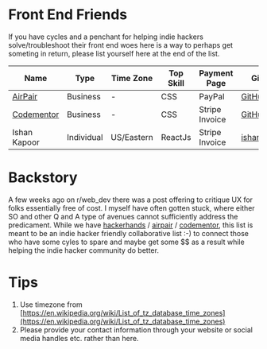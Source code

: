 # Front End Friends
If you have cycles and a penchant for helping indie hackers solve/troubleshoot their front end woes here is a way to perhaps get someting in return, please list yourself here at the end of the list.


| Name | Type | Time Zone | Top Skill| Payment Page | Github | Codepen 
|------------- | ------------- | ------------- |------------- |------------- |------------- |------------- |
| [AirPair](https://airpair.com)  | Business  | -  |CSS  |PayPal  | [GitHub](https://github.com)  | [Codepen](https://codepen.com)  |
| [Codementor](https://codementor.io)  | Business  | -  |CSS  |Stripe Invoice| [GitHub](https://github.com)  | [Codepen](https://codepen.com)  |
| Ishan Kapoor  | Individual  |US/Eastern  |ReactJs  |Stripe Invoice| [ishankapoor](https://github.com/ishankapoor) | -  |

# Backstory
A few weeks ago on r/web_dev there was a post offering to critique UX for folks essentially free of cost. I myself have often gotten stuck, where either SO and other Q and A type of avenues cannot sufficiently address the predicament. While we have [hackerhands](https://www.pluralsight.com/hackhands) / [airpair](https://airpair.com) / [codementor](https://www.codementor.io), this list is meant to be an indie hacker friendly collaborative list :-) to connect those who have some cyles to spare and maybe get some $$ as a result while helping the indie hacker community do better.

# Tips
1. Use timezone from [https://en.wikipedia.org/wiki/List_of_tz_database_time_zones](https://en.wikipedia.org/wiki/List_of_tz_database_time_zones)
2. Please provide your contact information through your website or social media handles etc. rather than here.
